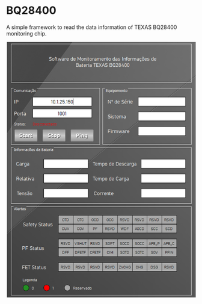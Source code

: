 # BQ28400
A simple framework to read the data information of TEXAS BQ28400 monitoring chip.

![alt text](https://github.com/mfaysoares/BQ28400/blob/main/ui.png)
